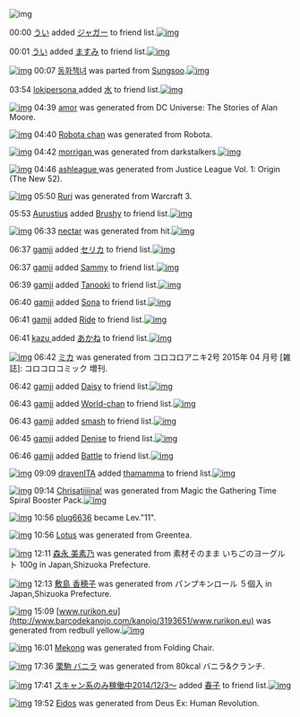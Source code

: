 ![img](http://gdrive-cdn.herokuapp.com/537b65a5bc09f0000721dda7/512px-barcode.png)

00:00 [うい](http://www.barcodekanojo.com/user/500659/%E3%81%86%E3%81%84) added [ジャガー](http://www.barcodekanojo.com/kanojo/2580140/%E3%82%B8%E3%83%A3%E3%82%AC%E3%83%BC) to friend list.[![img](http://www.deviantsart.com/qfagvp.png)](http://www.barcodekanojo.com/kanojo/2580140/%E3%82%B8%E3%83%A3%E3%82%AC%E3%83%BC) 

00:01 [うい](http://www.barcodekanojo.com/user/500659/%E3%81%86%E3%81%84) added [ますみ](http://www.barcodekanojo.com/kanojo/2857740/%E3%81%BE%E3%81%99%E3%81%BF) to friend list.[![img](http://www.deviantsart.com/2i4eb5m.png)](http://www.barcodekanojo.com/kanojo/2857740/%E3%81%BE%E3%81%99%E3%81%BF) 

[![img](http://www.deviantsart.com/k681bl.png)](http://www.barcodekanojo.com/kanojo/3193026/%EB%8F%99%ED%99%94%EC%B1%85%EB%85%80) 00:07 [동화책녀](http://www.barcodekanojo.com/kanojo/3193026/%EB%8F%99%ED%99%94%EC%B1%85%EB%85%80) was parted from [Sungsoo](http://www.barcodekanojo.com/kanojo/3193026/%EB%8F%99%ED%99%94%EC%B1%85%EB%85%80).[![img](http://www.deviantsart.com/23q3t7f.png)](http://www.barcodekanojo.com/user/262059/Sungsoo) 

03:54 [lokipersona ](http://www.barcodekanojo.com/user/453406/lokipersona%20) added [水](http://www.barcodekanojo.com/kanojo/2626277/%E6%B0%B4) to friend list.[![img](http://www.deviantsart.com/1bk76um.png)](http://www.barcodekanojo.com/kanojo/2626277/%E6%B0%B4) 

[![img](http://www.deviantsart.com/1scao8.png)](http://www.barcodekanojo.com/kanojo/3193640/amor) 04:39 [amor](http://www.barcodekanojo.com/kanojo/3193640/amor) was generated from DC Universe: The Stories of Alan Moore.

[![img](http://www.deviantsart.com/3uglf31.png)](http://www.barcodekanojo.com/kanojo/3193641/Robota%20chan) 04:40 [Robota chan](http://www.barcodekanojo.com/kanojo/3193641/Robota%20chan) was generated from Robota.

[![img](http://www.deviantsart.com/3168v9d.png)](http://www.barcodekanojo.com/kanojo/3193642/morrigan%20) 04:42 [morrigan ](http://www.barcodekanojo.com/kanojo/3193642/morrigan%20) was generated from darkstalkers.[![img](http://www.deviantsart.com/1svu7j1.jpeg)](http://www.barcodekanojo.com/product_images/barcode/6019493/1427053313/50x50xdarkstalkers.jpg,qw=88,ah=88.pagespeed.ic.HTdsnfsNpS.jpg) 

[![img](http://www.deviantsart.com/bje3ke.png)](http://www.barcodekanojo.com/kanojo/3193643/ashleague%20) 04:46 [ashleague ](http://www.barcodekanojo.com/kanojo/3193643/ashleague%20) was generated from Justice League Vol. 1: Origin (The New 52).

[![img](http://www.deviantsart.com/1ct45tu.png)](http://www.barcodekanojo.com/kanojo/3193644/Ruri) 05:50 [Ruri](http://www.barcodekanojo.com/kanojo/3193644/Ruri) was generated from Warcraft 3.

05:53 [Aurustius](http://www.barcodekanojo.com/user/500661/Aurustius) added [Brushy](http://www.barcodekanojo.com/kanojo/2641165/Brushy) to friend list.[![img](http://www.deviantsart.com/29knqi0.png)](http://www.barcodekanojo.com/kanojo/2641165/Brushy) 

[![img](http://www.deviantsart.com/qmlisv.png)](http://www.barcodekanojo.com/kanojo/3193645/nectar) 06:33 [nectar](http://www.barcodekanojo.com/kanojo/3193645/nectar) was generated from hit.[![img](http://www.deviantsart.com/2lgbva7.jpeg)](http://www.barcodekanojo.com/product_images/barcode/6019497/1427059939/50x50xhit.jpg,qw=88,ah=88.pagespeed.ic.7br3r9y1f9.jpg) 

06:37 [gamji](http://www.barcodekanojo.com/user/500663/gamji) added [セリカ](http://www.barcodekanojo.com/kanojo/3183304/%E3%82%BB%E3%83%AA%E3%82%AB) to friend list.[![img](http://www.deviantsart.com/2na2g3u.png)](http://www.barcodekanojo.com/kanojo/3183304/%E3%82%BB%E3%83%AA%E3%82%AB) 

06:37 [gamji](http://www.barcodekanojo.com/user/500663/gamji) added [Sammy](http://www.barcodekanojo.com/kanojo/3184478/Sammy) to friend list.[![img](http://www.deviantsart.com/3bcu60a.png)](http://www.barcodekanojo.com/kanojo/3184478/Sammy) 

06:39 [gamji](http://www.barcodekanojo.com/user/500663/gamji) added [Tanooki](http://www.barcodekanojo.com/kanojo/3116217/Tanooki) to friend list.[![img](http://www.deviantsart.com/a5bidi.png)](http://www.barcodekanojo.com/kanojo/3116217/Tanooki) 

06:40 [gamji](http://www.barcodekanojo.com/user/500663/gamji) added [Sona](http://www.barcodekanojo.com/kanojo/2654704/Sona) to friend list.[![img](http://www.deviantsart.com/3jd4sh2.png)](http://www.barcodekanojo.com/kanojo/2654704/Sona) 

06:41 [gamji](http://www.barcodekanojo.com/user/500663/gamji) added [Ride](http://www.barcodekanojo.com/kanojo/972751/Ride) to friend list.[![img](http://www.deviantsart.com/3nkki9c.png)](http://www.barcodekanojo.com/kanojo/972751/Ride) 

06:41 [kazu ](http://www.barcodekanojo.com/user/500664/kazu%20) added [あかね](http://www.barcodekanojo.com/kanojo/2130499/%E3%81%82%E3%81%8B%E3%81%AD) to friend list.[![img](http://www.deviantsart.com/2qc9il8.png)](http://www.barcodekanojo.com/kanojo/2130499/%E3%81%82%E3%81%8B%E3%81%AD) 

[![img](http://www.deviantsart.com/a030q1.png)](http://www.barcodekanojo.com/kanojo/3193646/%E3%83%9F%E3%82%AB) 06:42 [ミカ](http://www.barcodekanojo.com/kanojo/3193646/%E3%83%9F%E3%82%AB) was generated from コロコロアニキ2号 2015年 04 月号 [雑誌]: コロコロコミック 増刊.

06:42 [gamji](http://www.barcodekanojo.com/user/500663/gamji) added [Daisy](http://www.barcodekanojo.com/kanojo/2748446/Daisy) to friend list.[![img](http://www.deviantsart.com/2c3t8j6.png)](http://www.barcodekanojo.com/kanojo/2748446/Daisy) 

06:43 [gamji](http://www.barcodekanojo.com/user/500663/gamji) added [World-chan](http://www.barcodekanojo.com/kanojo/2643694/World-chan) to friend list.[![img](http://www.deviantsart.com/hagl31.png)](http://www.barcodekanojo.com/kanojo/2643694/World-chan) 

06:43 [gamji](http://www.barcodekanojo.com/user/500663/gamji) added [smash](http://www.barcodekanojo.com/kanojo/3143542/smash) to friend list.[![img](http://www.deviantsart.com/1aaps4i.png)](http://www.barcodekanojo.com/kanojo/3143542/smash) 

06:45 [gamji](http://www.barcodekanojo.com/user/500663/gamji) added [Denise](http://www.barcodekanojo.com/kanojo/2951993/Denise) to friend list.[![img](http://www.deviantsart.com/12ktspn.png)](http://www.barcodekanojo.com/kanojo/2951993/Denise) 

06:46 [gamji](http://www.barcodekanojo.com/user/500663/gamji) added [Battle](http://www.barcodekanojo.com/kanojo/1223440/Battle) to friend list.[![img](http://www.deviantsart.com/2p7opbf.png)](http://www.barcodekanojo.com/kanojo/1223440/Battle) 

[![img](http://www.deviantsart.com/1o5103k.jpeg)](http://www.barcodekanojo.com/user/376002/dravenITA) 09:09 [dravenITA](http://www.barcodekanojo.com/user/376002/dravenITA) added [thamamma](http://www.barcodekanojo.com/kanojo/2636878/thamamma) to friend list.[![img](http://www.deviantsart.com/2o3bi18.png)](http://www.barcodekanojo.com/kanojo/2636878/thamamma) 

[![img](http://www.deviantsart.com/3a7dbns.png)](http://www.barcodekanojo.com/kanojo/3193647/Chrisatiiiina%21) 09:14 [Chrisatiiiina!](http://www.barcodekanojo.com/kanojo/3193647/Chrisatiiiina%21) was generated from Magic the Gathering Time Spiral Booster Pack.[![img](http://www.deviantsart.com/2ev5sle.jpeg)](http://www.barcodekanojo.com/product_images/barcode/4411777/1355572617/Time%20Spiral%20Pack.jpg) 

[![img](http://www.deviantsart.com/70njn0.jpeg)](http://www.barcodekanojo.com/user/324839/plug6636) 10:56 [plug6636](http://www.barcodekanojo.com/user/324839/plug6636) became Lev."11".

[![img](http://www.deviantsart.com/2eegnt8.png)](http://www.barcodekanojo.com/kanojo/3193648/Lotus) 10:56 [Lotus](http://www.barcodekanojo.com/kanojo/3193648/Lotus) was generated from Greentea.

[![img](http://www.deviantsart.com/3qrc9v6.png)](http://www.barcodekanojo.com/kanojo/3193649/%E6%A3%AE%E6%B0%B8%20%E7%BE%8E%E7%B4%A0%E4%B9%83) 12:11 [森永 美素乃](http://www.barcodekanojo.com/kanojo/3193649/%E6%A3%AE%E6%B0%B8%20%E7%BE%8E%E7%B4%A0%E4%B9%83) was generated from 素材そのまま いちごのヨーグルト 100g in Japan,Shizuoka Prefecture.

[![img](http://www.deviantsart.com/1dc8kaj.png)](http://www.barcodekanojo.com/kanojo/3193650/%E6%95%B7%E5%B3%B6%20%E9%A6%99%E7%A9%82%E5%AD%90) 12:13 [敷島 香穂子](http://www.barcodekanojo.com/kanojo/3193650/%E6%95%B7%E5%B3%B6%20%E9%A6%99%E7%A9%82%E5%AD%90) was generated from パンプキンロール ５個入 in Japan,Shizuoka Prefecture.

[![img](http://www.deviantsart.com/3v0m4st.png)](http://www.barcodekanojo.com/kanojo/3193651/www.rurikon.eu) 15:09 [www.rurikon.eu](http://www.barcodekanojo.com/kanojo/3193651/www.rurikon.eu) was generated from redbull yellow.[![img](http://www.deviantsart.com/3ifr2i.jpeg)](http://www.barcodekanojo.com/product_images/barcode/6019515/1427090933/50x50xredbull,P20yellow.jpg,qw=88,ah=88.pagespeed.ic.DTnxKcwOx2.jpg) 

[![img](http://www.deviantsart.com/1etkb04.png)](http://www.barcodekanojo.com/kanojo/3193652/Mekong) 16:01 [Mekong](http://www.barcodekanojo.com/kanojo/3193652/Mekong) was generated from Folding Chair.

[![img](http://www.deviantsart.com/2ak1gjh.png)](http://www.barcodekanojo.com/kanojo/3193653/%E6%A0%97%E9%A7%92%20%E3%83%90%E3%83%8B%E3%83%A9) 17:36 [栗駒 バニラ](http://www.barcodekanojo.com/kanojo/3193653/%E6%A0%97%E9%A7%92%20%E3%83%90%E3%83%8B%E3%83%A9) was generated from 80kcal バニラ&amp;クランチ.

[![img](http://www.deviantsart.com/99ugn1.jpeg)](http://www.barcodekanojo.com/user/6029/%E3%82%B9%E3%82%AD%E3%83%A3%E3%83%B3%E7%B3%BB%E3%81%AE%E3%81%BF%E7%A8%BC%E5%83%8D%E4%B8%AD2014%2F12%2F3%EF%BD%9E) 17:41 [スキャン系のみ稼働中2014/12/3～](http://www.barcodekanojo.com/user/6029/%E3%82%B9%E3%82%AD%E3%83%A3%E3%83%B3%E7%B3%BB%E3%81%AE%E3%81%BF%E7%A8%BC%E5%83%8D%E4%B8%AD2014%2F12%2F3%EF%BD%9E) added [春子](http://www.barcodekanojo.com/kanojo/2815434/%E6%98%A5%E5%AD%90) to friend list.[![img](http://www.deviantsart.com/2do0d9s.png)](http://www.barcodekanojo.com/kanojo/2815434/%E6%98%A5%E5%AD%90) 

[![img](http://www.deviantsart.com/39uu2co.png)](http://www.barcodekanojo.com/kanojo/3193654/Eidos) 19:52 [Eidos](http://www.barcodekanojo.com/kanojo/3193654/Eidos) was generated from Deus Ex: Human Revolution.

